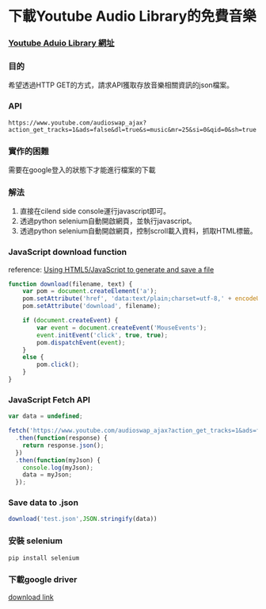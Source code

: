 下載Youtube Audio Library的免費音樂
===
### [Youtube Aduio Library 網址](https://www.youtube.com/audiolibrary/music)

### 目的
希望透過HTTP GET的方式，請求API獲取存放音樂相關資訊的json檔案。

### API
`https://www.youtube.com/audioswap_ajax?action_get_tracks=1&ads=false&dl=true&s=music&mr=25&si=0&qid=0&sh=true`

### 實作的困難
需要在google登入的狀態下才能進行檔案的下載

### 解法
1. 直接在cilend side console運行javascript即可。
2. 透過python selenium自動開啟網頁，並執行javascript。
3. 透過python selenium自動開啟網頁，控制scroll載入資料，抓取HTML標籤。

### JavaScript download function
reference: [Using HTML5/JavaScript to generate and save a file](https://stackoverflow.com/questions/2897619/using-html5-javascript-to-generate-and-save-a-file)

```javascript
function download(filename, text) {
    var pom = document.createElement('a');
    pom.setAttribute('href', 'data:text/plain;charset=utf-8,' + encodeURIComponent(text));
    pom.setAttribute('download', filename);

    if (document.createEvent) {
        var event = document.createEvent('MouseEvents');
        event.initEvent('click', true, true);
        pom.dispatchEvent(event);
    }
    else {
        pom.click();
    }
}
```

### JavaScript Fetch API

```javascript
var data = undefined;

fetch('https://www.youtube.com/audioswap_ajax?action_get_tracks=1&ads=false&dl=true&s=music&mr=25&si=0&qid=0&sh=true')
  .then(function(response) {
    return response.json();
  })
  .then(function(myJson) {
    console.log(myJson);
	data = myJson;
  });
```

### Save data to .json

```javascript 
download('test.json',JSON.stringify(data))
```


### 安裝 selenium
```
pip install selenium
```

### 下載google driver
[download link](http://chromedriver.storage.googleapis.com/index.html?path=2.22/)